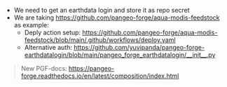 - We need to get an earthdata login and store it as repo secret
- We are taking https://github.com/pangeo-forge/aqua-modis-feedstock as example:
    - Deply action setup: https://github.com/pangeo-forge/aqua-modis-feedstock/blob/main/.github/workflows/deploy.yaml
    - Alternative auth: https://github.com/yuvipanda/pangeo-forge-earthdatalogin/blob/main/pangeo_forge_earthdatalogin/__init__.py
    
> New PGF-docs: https://pangeo-forge.readthedocs.io/en/latest/composition/index.html